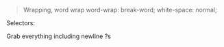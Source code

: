 
> Wrapping, word wrap
	word-wrap: break-word;
	white-space: normal;

Selectors:

Grab everything including newline
?s
